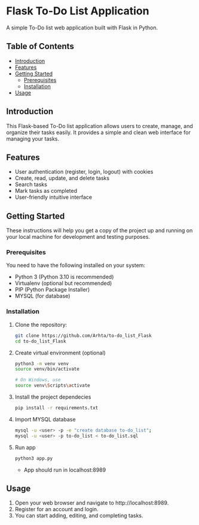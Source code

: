 # Flask To-Do List Application

A simple To-Do list web application built with Flask in Python.

## Table of Contents

- [Introduction](#introduction)
- [Features](#features)
- [Getting Started](#getting-started)
  - [Prerequisites](#prerequisites)
  - [Installation](#installation)
- [Usage](#usage)

## Introduction

This Flask-based To-Do list application allows users to create, manage, and organize their tasks easily. It provides a simple and clean web interface for managing your tasks.

## Features

- User authentication (register, login, logout) with cookies
- Create, read, update, and delete tasks
- Search tasks
- Mark tasks as completed
- User-friendly intuitive interface

## Getting Started

These instructions will help you get a copy of the project up and running on your local machine for development and testing purposes.

### Prerequisites

You need to have the following installed on your system:

- Python 3 (Python 3.10 is recommended)
- Virtualenv (optional but recommended)
- PIP (Python Package Installer)
- MYSQL (for database)

### Installation

1. Clone the repository:

   ```bash
   git clone https://github.com/Arhta/to-do_list_Flask
   cd to-do_list_Flask

2. Create virtual environment (optional)
   ```bash
   python3 -m venv venv
   source venv/bin/activate
   
   # On Windows, use
   source venv\Scripts\activate

3. Install the project dependecies
   ```bash
   pip install -r requirements.txt

4. Import MYSQL database
   ```bash
   mysql -u <user> -p -e "create database to-do_list";
   mysql -u <user> -p to-do_list < to-do_list.sql

5. Run app
   ```bash
   python3 app.py
   ```
   - App should run in localhost:8989

## Usage

1. Open your web browser and navigate to http://localhost:8989.
2. Register for an account and login.
3. You can start adding, editing, and completing tasks.

